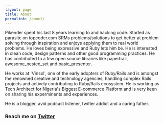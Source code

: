```yaml
---
layout: page
title: About
permalink: /about/
---
```


Pikender spent his last 8 years learning to and hacking code. Started as parasite on topcoder.com SRMs problems/solutions to get better at problem solving through inspiration and enjoys applying them to real world problems. He loves being expressive and Ruby lets him be. He is interested in clean code, design patterns and other good programming practices. He has contributed to a few open source libraries like papertrail, awesome_nested_set and basic_presenter. 

He works at 'Vinsol', one of the early adopters of Ruby/Rails and is amongst the renowned creative and technology agencies, handling complex Rails projects and actively contributing to Ruby/Rails ecosystem. He is working as Tech Architect for Nigeria's Biggest E-commerce Platform and is very keen on sharing his experminents and experiences.

He is a blogger, avid podcast listener, twitter addict and a caring father.

### Reach me on [Twitter](http://twitter.com/pikender)
